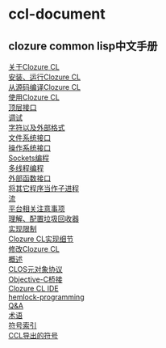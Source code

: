 # ccl-document
## clozure common lisp中文手册    
[关于Clozure CL](https://github.com/vinurs/ccl-document/blob/master/about-clozure-cl.md)<br />
[安装、运行Clozure CL](https://github.com/vinurs/ccl-document/blob/master/installing-and-running-clozure-cl.md)<br />
[从源码编译Clozure CL](https://github.com/vinurs/ccl-document/blob/master/building-clozure-cl-from-its-source-code.md)<br />
[使用Clozure CL](https://github.com/vinurs/ccl-document/blob/master/using-clozure-cl.md)<br />
[顶层接口](https://github.com/vinurs/ccl-document/blob/master/top-level-interface.md)<br />
[调试](https://github.com/vinurs/ccl-document/blob/master/debugging.md)<br />
[字符以及外部格式](https://github.com/vinurs/ccl-document/blob/master/characters-and-external-formats.md)<br />
[文件系统接口](https://github.com/vinurs/ccl-document/blob/master/file-system-interface.md)<br />
[操作系统接口](https://github.com/vinurs/ccl-document/blob/master/operating-system-interface.md)<br />
[Sockets编程](https://github.com/vinurs/ccl-document/blob/master/programming-with-sockets.md)<br />
[多线程编程](https://github.com/vinurs/ccl-document/blob/master/programming-with-threads.md)<br />
[外部函数接口](https://github.com/vinurs/ccl-document/blob/master/the-foreign-function-interface.md)<br />
[将其它程序当作子进程](https://github.com/vinurs/ccl-document/blob/master/running-other-programs-as-subprocesses.md)<br />
[流](https://github.com/vinurs/ccl-document/blob/master/streams.md)<br />
[平台相关注意事项](https://github.com/vinurs/ccl-document/blob/master/platform-specific-notes.md)<br />
[理解、配置垃圾回收器](https://github.com/vinurs/ccl-document/blob/master/understanding-and-configuring-the-garbage-collector.md)<br />
[实现限制](https://github.com/vinurs/ccl-document/blob/master/implementation-limits.md)<br />
[Clozure CL实现细节](https://github.com/vinurs/ccl-document/blob/master/implementation-details-of-clozure-cl.md)<br />
[修改Clozure CL](https://github.com/vinurs/ccl-document/blob/master/modifying-clozure-cl.md)<br />
[概述](https://github.com/vinurs/ccl-document/blob/master/profiling.md)<br />
[CLOS元对象协议](https://github.com/vinurs/ccl-document/blob/master/clos-metaobject-protocol.md)<br />
[Objective-C桥接](https://github.com/vinurs/ccl-document/blob/master/the-objective-c-bridge.md)<br />
[Clozure CL IDE](https://github.com/vinurs/ccl-document/blob/master/the-clozure-cl-ide.md)<br />
[hemlock-programming](https://github.com/vinurs/ccl-document/blob/master/hemlock-programming.md)<br />
[Q&A](https://github.com/vinurs/ccl-document/blob/master/questions-and-answers.md)<br />
[术语](https://github.com/vinurs/ccl-document/blob/master/glossary-of-terms.md)<br />
[符号索引](https://github.com/vinurs/ccl-document/blob/master/symbol-index.md)<br />
[CCL导出的符号](https://github.com/vinurs/ccl-document/blob/master/ccl-exported-symbols.md)<br />


